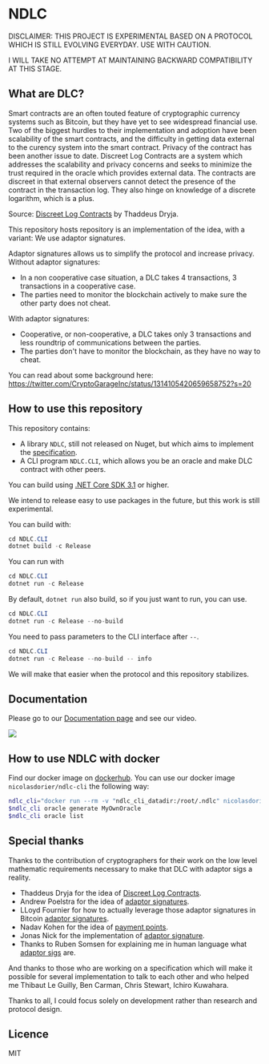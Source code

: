 # NDLC

DISCLAIMER: THIS PROJECT IS EXPERIMENTAL BASED ON A PROTOCOL WHICH IS STILL EVOLVING EVERYDAY. USE WITH CAUTION.

I WILL TAKE NO ATTEMPT AT MAINTAINING BACKWARD COMPATIBILITY AT THIS STAGE.

## What are DLC?

Smart contracts are an often touted feature of cryptographic currency systems such as Bitcoin, but they have yet to see widespread financial use. Two of the biggest hurdles to their implementation and adoption have been scalability of the smart contracts, and the difficulty in getting data external to the curency system into the smart contract. Privacy of the contract has been another issue to date. Discreet Log Contracts are a system which addresses the  scalability and privacy concerns and seeks to minimize the trust required in the oracle which provides external data. The contracts are discreet in that external observers cannot detect the presence of the contract in the transaction log. They also hinge on knowledge of a discrete logarithm, which is a plus.

Source: [Discreet Log Contracts](https://adiabat.github.io/dlc.pdf) by Thaddeus Dryja.

This repository hosts repository is an implementation of the idea, with a variant: We use adaptor signatures.

Adaptor signatures allows us to simplify the protocol and increase privacy.
Without adaptor signatures:
* In a non cooperative case situation, a DLC takes 4 transactions, 3 transactions in a cooperative case.
* The parties need to monitor the blockchain actively to make sure the other party does not cheat.

With adaptor signatures:
* Cooperative, or non-cooperative, a DLC takes only 3 transactions and less roundtrip of communications between the parties.
* The parties don't have to monitor the blockchain, as they have no way to cheat.

You can read about some background here: https://twitter.com/CryptoGarageInc/status/1314105420659658752?s=20

## How to use this repository

This repository contains:

* A library `NDLC`, still not released on Nuget, but which aims to implement the [specification](https://github.com/discreetlogcontracts/dlcspecs).
* A CLI program `NDLC.CLI`, which allows you be an oracle and make DLC contract with other peers.

You can build using [.NET Core SDK 3.1](https://dotnet.microsoft.com/download/dotnet-core/3.1) or higher.

We intend to release easy to use packages in the future, but this work is still experimental.

You can build with:

```csharp
cd NDLC.CLI
dotnet build -c Release
```

You can run with

```csharp
cd NDLC.CLI
dotnet run -c Release
```

By default, `dotnet run` also build, so if you just want to run, you can use.

```csharp
cd NDLC.CLI
dotnet run -c Release --no-build
```

You need to pass parameters to the CLI interface after `--`.

```csharp
cd NDLC.CLI
dotnet run -c Release --no-build -- info
```

We will make that easier when the protocol and this repository stabilizes.

## Documentation

Please go to our [Documentation page](docs/Concepts.md) and see our video.

[<img src="https://img.youtube.com/vi/DakwshnNkho/mqdefault.jpg">](https://youtu.be/DakwshnNkho)

## How to use NDLC with docker

Find our docker image on [dockerhub](https://hub.docker.com/r/nicolasdorier/ndlc-cli).
You can use our docker image `nicolasdorier/ndlc-cli` the following way:

```bash
ndlc_cli="docker run --rm -v "ndlc_cli_datadir:/root/.ndlc" nicolasdorier/ndlc-cli"
$ndlc_cli oracle generate MyOwnOracle
$ndlc_cli oracle list
```

## Special thanks

Thanks to the contribution of cryptographers for their work on the low level mathematic requirements necessary to make that DLC with adaptor sigs a reality.

* Thaddeus Dryja for the idea of [Discreet Log Contracts](https://adiabat.github.io/dlc.pdf).
* Andrew Poelstra for the idea of [adaptor signatures](https://download.wpsoftware.net/bitcoin/wizardry/mw-slides/2018-05-18-l2/slides.pdf).
* LLoyd Fournier for how to actually leverage those adaptor signatures in Bitcoin [adaptor signatures](https://github.com/LLFourn/one-time-VES/blob/master/main.pdf).
* Nadav Kohen for the idea of [payment points](https://diyhpl.us/wiki/transcripts/lightning-conference/2019/2019-10-20-nadav-kohen-payment-points/).
* Jonas Nick for the implementation of [adaptor signature](https://github.com/jonasnick/secp256k1/pull/14).
* Thanks to Ruben Somsen for explaining me in human language what [adaptor sigs](https://www.youtube.com/watch?v=TlCxpdNScCA&feature=youtu.be) are.

And thanks to those who are working on a specification which will make it possible for several implementation to talk to each other and who helped me Thibaut Le Guilly, Ben Carman, Chris Stewart, Ichiro Kuwahara.

Thanks to all, I could focus solely on development rather than research and protocol design.

## Licence

MIT
